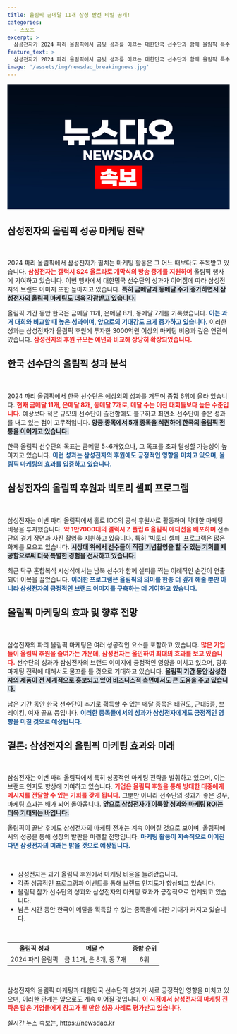 ```yaml
---
title: 올림픽 금메달 11개 삼성 반전 비밀 공개!
categories:
  - 스포츠
excerpt: >
  삼성전자가 2024 파리 올림픽에서 금빛 성과를 이끄는 대한민국 선수단과 함께 올림픽 특수를 누리고 있다. 빅토리 셀피 프로그램으로 시상대 위의 특별한 순간을 포착하며 마케팅에 3000억원 이상을 투자했다.
feature_text: >
  삼성전자가 2024 파리 올림픽에서 금빛 성과를 이끄는 대한민국 선수단과 함께 올림픽 특수를 누리고 있다. 빅토리 셀피 프로그램으로 시상대 위의 특별한 순간을 포착하며 마케팅에 3000억원 이상을 투자했다.
image: '/assets/img/newsdao_breakingnews.jpg'
---
```


<p><img src="/assets/img/newsdao_breakingnews.jpg" alt="bookingtag 속보" /></p>

<h2 data-ke-size="size26">삼성전자의 올림픽 성공 마케팅 전략</h2>

<p data-ke-size="size16">&nbsp;</p>

<p>2024 파리 올림픽에서 삼성전자가 펼치는 마케팅 활동은 그 어느 때보다도 주목받고 있습니다. <b><span style="color: #ee2323;">삼성전자는 갤럭시 S24 울트라로 개막식의 방송 중계를 지원하며</span></b> 올림픽 행사에 기여하고 있습니다. 이번 행사에서 대한민국 선수단의 성과가 이어짐에 따라 삼성전자의 브랜드 이미지 또한 높아지고 있습니다. <b><span style="background-color: #21538527;">특히 금메달과 동메달 수가 증가하면서 삼성전자의 올림픽 마케팅도 더욱 각광받고 있습니다.</span></b> </p>

<p>올림픽 기간 동안 한국은 금메달 11개, 은메달 8개, 동메달 7개를 기록했습니다. <b><span style="color: #1a5490;">이는 과거 대회와 비교할 때 높은 성과이며, 앞으로의 기대감도 크게 증가하고 있습니다.</span></b> 이러한 성과는 삼성전자가 올림픽 후원에 투자한 3000억원 이상의 마케팅 비용과 깊은 연관이 있습니다. <b><span style="color: #ee2323;">삼성전자의 후원 규모는 예년과 비교해 상당히 확장되었습니다.</span></b> </p>

<h2 data-ke-size="size26">한국 선수단의 올림픽 성과 분석</h2>

<p data-ke-size="size16">&nbsp;</p>

<p>2024 파리 올림픽에서 한국 선수단은 예상외의 성과를 거두며 종합 6위에 올라 있습니다. <b><span style="color: #ee2323;">현재 금메달 11개, 은메달 8개, 동메달 7개로, 메달 수는 이전 대회들보다 높은 수준입니다.</span></b> 예상보다 적은 규모의 선수단이 출전함에도 불구하고 최연소 선수단이 좋은 성과를 내고 있는 점이 고무적입니다. <b><span style="background-color: #21538527;">양궁 종목에서 5개 종목을 석권하며 한국의 올림픽 전통을 이어가고 있습니다.</span></b> </p>

<p>한국 올림픽 선수단의 목표는 금메달 5~6개였으나, 그 목표를 초과 달성할 가능성이 높아지고 있습니다. <b><span style="color: #1a5490;">이런 성과는 삼성전자의 후원에도 긍정적인 영향을 미치고 있으며, 올림픽 마케팅의 효과를 입증하고 있습니다.</span></b> </p>

<h2 data-ke-size="size26">삼성전자의 올림픽 후원과 빅토리 셀피 프로그램</h2>

<p data-ke-size="size16">&nbsp;</p>

<p>삼성전자는 이번 파리 올림픽에서 홀로 IOC의 공식 후원사로 활동하며 막대한 마케팅 비용을 투자했습니다. <b><span style="color: #ee2323;">약 1만7000대의 갤럭시 Z 플립 6 올림픽 에디션을 배포하며</span></b> 선수단의 경기 장면과 사진 촬영을 지원하고 있습니다. 특히 '빅토리 셀피' 프로그램은 많은 화제를 모으고 있습니다. <b><span style="background-color: #21538527;">시상대 위에서 선수들이 직접 기념촬영을 할 수 있는 기회를 제공함으로써 더욱 특별한 경험을 선사하고 있습니다.</span></b> </p>

<p>최근 탁구 혼합복식 시상식에서는 남북 선수가 함께 셀피를 찍는 이례적인 순간이 연출되어 이목을 끌었습니다. <b><span style="color: #1a5490;">이러한 프로그램은 올림픽의 의미를 한층 더 깊게 해줄 뿐만 아니라 삼성전자의 긍정적인 브랜드 이미지를 구축하는 데 기여하고 있습니다.</span></b> </p>

<h2 data-ke-size="size26">올림픽 마케팅의 효과 및 향후 전망</h2>

<p data-ke-size="size16">&nbsp;</p>

<p>삼성전자의 파리 올림픽 마케팅은 여러 성공적인 요소를 포함하고 있습니다. <b><span style="color: #ee2323;">많은 기업들이 올림픽 후원을 줄여가는 가운데, 삼성전자는 올인하여 최대의 효과를 보고 있습니다.</span></b> 선수단의 성과가 삼성전자의 브랜드 이미지에 긍정적인 영향을 미치고 있으며, 향후 마케팅 전략에 대해서도 물꼬를 틀 것으로 기대하고 있습니다. <b><span style="background-color: #21538527;">올림픽 기간 동안 삼성전자의 제품이 전 세계적으로 홍보되고 있어 비즈니스적 측면에서도 큰 도움을 주고 있습니다.</span></b> </p>

<p>남은 기간 동안 한국 선수단이 추가로 획득할 수 있는 메달 종목은 태권도, 근대5종, 브레이킹, 여자 골프 등입니다. <b><span style="color: #1a5490;">이러한 종목들에서의 성과가 삼성전자에게도 긍정적인 영향을 미칠 것으로 예상됩니다.</span></b> </p>

<h2 data-ke-size="size26">결론: 삼성전자의 올림픽 마케팅 효과와 미래</h2>

<p data-ke-size="size16">&nbsp;</p>

<p>삼성전자는 이번 파리 올림픽에서 특히 성공적인 마케팅 전략을 발휘하고 있으며, 이는 브랜드 인지도 향상에 기여하고 있습니다. <b><span style="color: #ee2323;">기업은 올림픽 후원을 통해 방대한 대중에게 메시지를 전달할 수 있는 기회를 갖게 됩니다.</span></b> 그뿐만 아니라 선수단의 성과가 좋은 경우, 마케팅 효과는 배가 되어 돌아옵니다. <b><span style="background-color: #21538527;">앞으로 삼성전자가 이룩할 성과와 마케팅 ROI는 더욱 기대되는 바입니다.</span></b> </p>

<p>올림픽이 끝난 후에도 삼성전자의 마케팅 전개는 계속 이어질 것으로 보이며, 올림픽에서의 성공을 통해 성장의 발판을 마련할 전망입니다. <b><span style="color: #1a5490;">마케팅 활동이 지속적으로 이어진다면 삼성전자의 미래는 밝을 것으로 예상됩니다.</span></b></p>

<p data-ke-size="size16">&nbsp;</p>

<ul>
<li>삼성전자는 과거 올림픽 후원에서 마케팅 비용을 늘려왔습니다.</li>
<li>각종 성공적인 프로그램과 이벤트를 통해 브랜드 인지도가 향상되고 있습니다.</li>
<li>올림픽 참가 선수단의 성과와 삼성전자의 마케팅 효과가 긍정적으로 연계되고 있습니다.</li>
<li>남은 시간 동안 한국이 메달을 획득할 수 있는 종목들에 대한 기대가 커지고 있습니다.</li>
</ul>

<p data-ke-size="size16">&nbsp;</p>

<table style="width: 100%; border-collapse: collapse;">
<tr>
<td style="text-align: center; height: 17px;"><b>올림픽 성과</b></td>
<td style="text-align: center; height: 17px;"><b>메달 수</b></td>
<td style="text-align: center; height: 17px;"><b>종합 순위</b></td>
</tr>
<tr>
<td style="text-align: center; height: 17px;">2024 파리 올림픽</td>
<td style="text-align: center; height: 17px;">금 11개, 은 8개, 동 7개</td>
<td style="text-align: center; height: 17px;">6위</td>
</tr>
</table>

<p data-ke-size="size16">&nbsp;</p>

<p>삼성전자의 올림픽 마케팅과 대한민국 선수단의 성과가 서로 긍정적인 영향을 미치고 있으며, 이러한 관계는 앞으로도 계속 이어질 것입니다. <b><span style="color: #ee2323;">이 시점에서 삼성전자의 마케팅 전략은 많은 기업들에게 참고가 될 만한 성공 사례로 평가받고 있습니다.</span></b></p>
실시간 뉴스 속보는, <a href="https://newsdao.kr" rel="dofollow">https://newsdao.kr</a>


